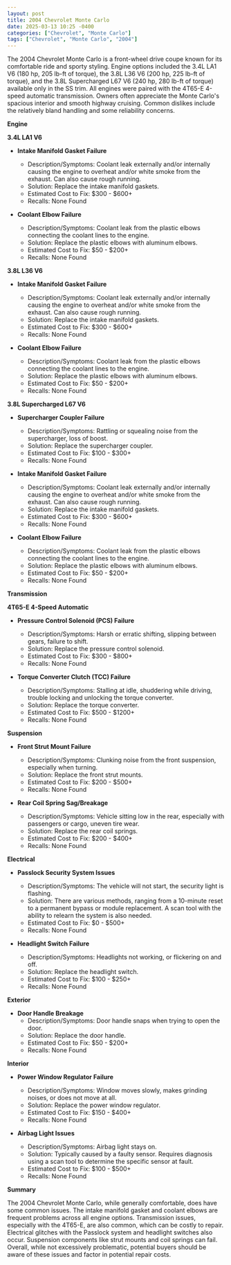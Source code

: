 ```yaml
---
layout: post
title: 2004 Chevrolet Monte Carlo
date: 2025-03-13 10:25 -0400
categories: ["Chevrolet", "Monte Carlo"]
tags: ["Chevrolet", "Monte Carlo", "2004"]
---
```

The 2004 Chevrolet Monte Carlo is a front-wheel drive coupe known for its comfortable ride and sporty styling. Engine options included the 3.4L LA1 V6 (180 hp, 205 lb-ft of torque), the 3.8L L36 V6 (200 hp, 225 lb-ft of torque), and the 3.8L Supercharged L67 V6 (240 hp, 280 lb-ft of torque) available only in the SS trim. All engines were paired with the 4T65-E 4-speed automatic transmission. Owners often appreciate the Monte Carlo's spacious interior and smooth highway cruising. Common dislikes include the relatively bland handling and some reliability concerns.

**Engine**

**3.4L LA1 V6**
* **Intake Manifold Gasket Failure**
    * Description/Symptoms: Coolant leak externally and/or internally causing the engine to overheat and/or white smoke from the exhaust. Can also cause rough running.
    * Solution: Replace the intake manifold gaskets.
    * Estimated Cost to Fix: $300 - $600+
    * Recalls: None Found

* **Coolant Elbow Failure**
    * Description/Symptoms: Coolant leak from the plastic elbows connecting the coolant lines to the engine.
    * Solution: Replace the plastic elbows with aluminum elbows.
    * Estimated Cost to Fix: $50 - $200+
    * Recalls: None Found

**3.8L L36 V6**
* **Intake Manifold Gasket Failure**
    * Description/Symptoms: Coolant leak externally and/or internally causing the engine to overheat and/or white smoke from the exhaust. Can also cause rough running.
    * Solution: Replace the intake manifold gaskets.
    * Estimated Cost to Fix: $300 - $600+
    * Recalls: None Found

* **Coolant Elbow Failure**
    * Description/Symptoms: Coolant leak from the plastic elbows connecting the coolant lines to the engine.
    * Solution: Replace the plastic elbows with aluminum elbows.
    * Estimated Cost to Fix: $50 - $200+
    * Recalls: None Found

**3.8L Supercharged L67 V6**
* **Supercharger Coupler Failure**
    * Description/Symptoms: Rattling or squealing noise from the supercharger, loss of boost.
    * Solution: Replace the supercharger coupler.
    * Estimated Cost to Fix: $100 - $300+
    * Recalls: None Found

* **Intake Manifold Gasket Failure**
    * Description/Symptoms: Coolant leak externally and/or internally causing the engine to overheat and/or white smoke from the exhaust. Can also cause rough running.
    * Solution: Replace the intake manifold gaskets.
    * Estimated Cost to Fix: $300 - $600+
    * Recalls: None Found

* **Coolant Elbow Failure**
    * Description/Symptoms: Coolant leak from the plastic elbows connecting the coolant lines to the engine.
    * Solution: Replace the plastic elbows with aluminum elbows.
    * Estimated Cost to Fix: $50 - $200+
    * Recalls: None Found

**Transmission**

**4T65-E 4-Speed Automatic**
* **Pressure Control Solenoid (PCS) Failure**
    * Description/Symptoms: Harsh or erratic shifting, slipping between gears, failure to shift.
    * Solution: Replace the pressure control solenoid.
    * Estimated Cost to Fix: $300 - $800+
    * Recalls: None Found

* **Torque Converter Clutch (TCC) Failure**
    * Description/Symptoms: Stalling at idle, shuddering while driving, trouble locking and unlocking the torque converter.
    * Solution: Replace the torque converter.
    * Estimated Cost to Fix: $500 - $1200+
    * Recalls: None Found

**Suspension**

* **Front Strut Mount Failure**
    * Description/Symptoms: Clunking noise from the front suspension, especially when turning.
    * Solution: Replace the front strut mounts.
    * Estimated Cost to Fix: $200 - $500+
    * Recalls: None Found

* **Rear Coil Spring Sag/Breakage**
    * Description/Symptoms: Vehicle sitting low in the rear, especially with passengers or cargo, uneven tire wear.
    * Solution: Replace the rear coil springs.
    * Estimated Cost to Fix: $200 - $400+
    * Recalls: None Found

**Electrical**

* **Passlock Security System Issues**
    * Description/Symptoms: The vehicle will not start, the security light is flashing.
    * Solution: There are various methods, ranging from a 10-minute reset to a permanent bypass or module replacement. A scan tool with the ability to relearn the system is also needed.
    * Estimated Cost to Fix: $0 - $500+
    * Recalls: None Found

* **Headlight Switch Failure**
    * Description/Symptoms: Headlights not working, or flickering on and off.
    * Solution: Replace the headlight switch.
    * Estimated Cost to Fix: $100 - $250+
    * Recalls: None Found

**Exterior**

* **Door Handle Breakage**
    * Description/Symptoms: Door handle snaps when trying to open the door.
    * Solution: Replace the door handle.
    * Estimated Cost to Fix: $50 - $200+
    * Recalls: None Found

**Interior**

* **Power Window Regulator Failure**
    * Description/Symptoms: Window moves slowly, makes grinding noises, or does not move at all.
    * Solution: Replace the power window regulator.
    * Estimated Cost to Fix: $150 - $400+
    * Recalls: None Found

* **Airbag Light Issues**
    * Description/Symptoms: Airbag light stays on.
    * Solution: Typically caused by a faulty sensor. Requires diagnosis using a scan tool to determine the specific sensor at fault.
    * Estimated Cost to Fix: $100 - $500+
    * Recalls: None Found

**Summary**

The 2004 Chevrolet Monte Carlo, while generally comfortable, does have some common issues. The intake manifold gasket and coolant elbows are frequent problems across all engine options. Transmission issues, especially with the 4T65-E, are also common, which can be costly to repair. Electrical glitches with the Passlock system and headlight switches also occur. Suspension components like strut mounts and coil springs can fail. Overall, while not excessively problematic, potential buyers should be aware of these issues and factor in potential repair costs.

